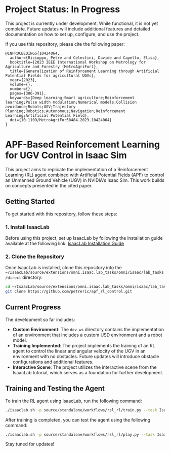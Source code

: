 # Project Status: In Progress

This project is currently under development. While functional, it is not yet complete. Future updates will include additional features and detailed documentation on how to set up, configure, and use the project.

If you use this repository, please cite the following paper:

```
@INPROCEEDINGS{10424064,
  author={Ricioppo, Petre and Celestini, Davide and Capello, Elisa},
  booktitle={2023 IEEE International Workshop on Metrology for Agriculture and Forestry (MetroAgriFor)},
  title={Generalization of Reinforcement Learning through Artificial Potential Fields for agricultural UGVs},
  year={2023},
  volume={},
  number={},
  pages={386-391},
  keywords={Deep learning;Smart agriculture;Reinforcement learning;Pulse width modulation;Numerical models;Collision avoidance;Robots;UGV;Trajectory Planning;Robotics;Autonomous;Navigation;Reinforcement Learning;Artificial Potential Field},
  doi={10.1109/MetroAgriFor58484.2023.10424064}
}
```

# APF-Based Reinforcement Learning for UGV Control in Isaac Sim

This project aims to replicate the implementation of a Reinforcement Learning (RL) agent combined with Artificial Potential Fields (APF) to control an Unmanned Ground Vehicle (UGV) in NVIDIA's Isaac Sim. This work builds on concepts presented in the cited paper.

## Getting Started

To get started with this repository, follow these steps:

### 1. Install IsaacLab
Before using this project, set up IsaacLab by following the installation guide available at the following link:
[IsaacLab Installation Guide](https://isaac-sim.github.io/IsaacLab/main/source/setup/installation/index.html)

### 2. Clone the Repository
Once IsaacLab is installed, clone this repository into the `~/IsaacLab/source/extensions/omni.isaac.lab_tasks/omni/isaac/lab_tasks/direct` directory:

```bash
cd ~/IsaacLab/source/extensions/omni.isaac.lab_tasks/omni/isaac/lab_tasks/direct
git clone https://github.com/petreric/apf_rl_control.git
```

## Current Progress

The development so far includes:

- **Custom Environment**: The `dev_ws` directory contains the implementation of an environment that includes a custom USD environment and a robot model.
- **Training Implemented**: The project implements the training of an RL agent to control the linear and angular velocity of the UGV in an environment with no obstacles. Future updates will introduce obstacle configurations and additional features.
- **Interactive Scene**: The project utilizes the interactive scene from the IsaacLab tutorial, which serves as a foundation for further development.

## Training and Testing the Agent

To train the RL agent using IsaacLab, run the following command:

```bash
./isaaclab.sh -p source/standalone/workflows/rsl_rl/train.py --task Isaac-UgvApf-Direct-v0
```

After training is completed, you can test the agent using the following command:

```bash
./isaaclab.sh -p source/standalone/workflows/rsl_rl/play.py --task Isaac-UgvApf-Direct-v0 --num_envs 1
```

Stay tuned for updates!


